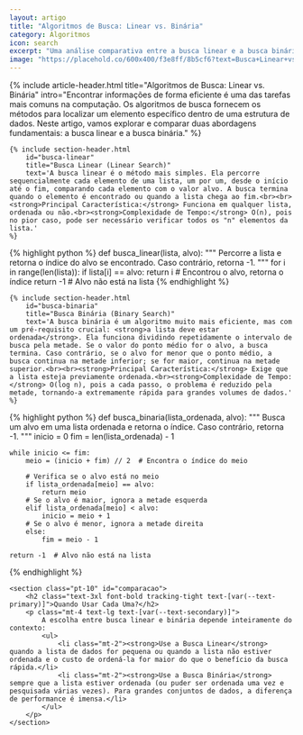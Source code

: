 ```yaml
---
layout: artigo
title: "Algoritmos de Busca: Linear vs. Binária"
category: Algoritmos
icon: search
excerpt: "Uma análise comparativa entre a busca linear e a busca binária, dois algoritmos fundamentais para encontrar elementos em uma coleção de dados. Entenda quando e porquê usar cada um."
image: "https://placehold.co/600x400/f3e8ff/8b5cf6?text=Busca+Linear+vs+Binária"
---
```


<article>
    {% include article-header.html 
        title="Algoritmos de Busca: Linear vs. Binária"
        intro="Encontrar informações de forma eficiente é uma das tarefas mais comuns na computação. Os algoritmos de busca fornecem os métodos para localizar um elemento específico dentro de uma estrutura de dados. Neste artigo, vamos explorar e comparar duas abordagens fundamentais: a busca linear e a busca binária."
    %}

    {% include section-header.html 
        id="busca-linear"
        title="Busca Linear (Linear Search)"
        text='A busca linear é o método mais simples. Ela percorre sequencialmente cada elemento de uma lista, um por um, desde o início até o fim, comparando cada elemento com o valor alvo. A busca termina quando o elemento é encontrado ou quando a lista chega ao fim.<br><br><strong>Principal Característica:</strong> Funciona em qualquer lista, ordenada ou não.<br><strong>Complexidade de Tempo:</strong> O(n), pois no pior caso, pode ser necessário verificar todos os "n" elementos da lista.'
    %}

{% highlight python %}
def busca_linear(lista, alvo):
    """
    Percorre a lista e retorna o índice do alvo se encontrado.
    Caso contrário, retorna -1.
    """
    for i in range(len(lista)):
        if lista[i] == alvo:
            return i  # Encontrou o alvo, retorna o índice
    return -1  # Alvo não está na lista
{% endhighlight %}

    {% include section-header.html 
        id="busca-binaria"
        title="Busca Binária (Binary Search)"
        text='A busca binária é um algoritmo muito mais eficiente, mas com um pré-requisito crucial: <strong>a lista deve estar ordenada</strong>. Ela funciona dividindo repetidamente o intervalo de busca pela metade. Se o valor do ponto médio for o alvo, a busca termina. Caso contrário, se o alvo for menor que o ponto médio, a busca continua na metade inferior; se for maior, continua na metade superior.<br><br><strong>Principal Característica:</strong> Exige que a lista esteja previamente ordenada.<br><strong>Complexidade de Tempo:</strong> O(log n), pois a cada passo, o problema é reduzido pela metade, tornando-a extremamente rápida para grandes volumes de dados.'
    %}

{% highlight python %}
def busca_binaria(lista_ordenada, alvo):
    """
    Busca um alvo em uma lista ordenada e retorna o índice.
    Caso contrário, retorna -1.
    """
    inicio = 0
    fim = len(lista_ordenada) - 1

    while inicio <= fim:
        meio = (inicio + fim) // 2  # Encontra o índice do meio

        # Verifica se o alvo está no meio
        if lista_ordenada[meio] == alvo:
            return meio
        # Se o alvo é maior, ignora a metade esquerda
        elif lista_ordenada[meio] < alvo:
            inicio = meio + 1
        # Se o alvo é menor, ignora a metade direita
        else:
            fim = meio - 1
            
    return -1  # Alvo não está na lista
{% endhighlight %}

    <section class="pt-10" id="comparacao">
        <h2 class="text-3xl font-bold tracking-tight text-[var(--text-primary)]">Quando Usar Cada Uma?</h2>
        <p class="mt-4 text-lg text-[var(--text-secondary)]">
            A escolha entre busca linear e binária depende inteiramente do contexto:
            <ul>
                <li class="mt-2"><strong>Use a Busca Linear</strong> quando a lista de dados for pequena ou quando a lista não estiver ordenada e o custo de ordená-la for maior do que o benefício da busca rápida.</li>
                <li class="mt-2"><strong>Use a Busca Binária</strong> sempre que a lista estiver ordenada (ou puder ser ordenada uma vez e pesquisada várias vezes). Para grandes conjuntos de dados, a diferença de performance é imensa.</li>
            </ul>
        </p>
    </section>
</article>
